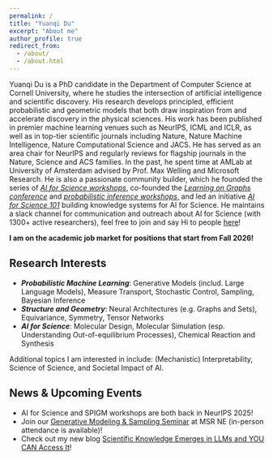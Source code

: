 ```yaml
---
permalink: /
title: "Yuanqi Du"
excerpt: "About me"
author_profile: true
redirect_from: 
  - /about/
  - /about.html
---
```


Yuanqi Du is a PhD candidate in the Department of Computer Science at Cornell University, where he studies the intersection of artificial intelligence and scientific discovery. His research develops principled, efficient probabilistic and geometric models that both draw inspiration from and accelerate discovery in the physical sciences. His work has been published in premier machine learning venues such as NeurIPS, ICML and ICLR, as well as in top-tier scientific journals including Nature, Nature Machine Intelligence, Nature Computational Science and JACS. He has served as an area chair for NeurIPS and regularly reviews for flagship journals in the Nature, Science and ACS families. In the past, he spent time at AMLab at University of Amsterdam advised by Prof. Max Welling and Microsoft Research. He is also a passionate community builder, which he founded the series of [*AI for Science workshops*](https://ai4sciencecommunity.github.io/), co-founded the [*Learning on Graphs conference*](https://logconference.github.io/) and [*probabilistic inference workshops*](https://spigmworkshop.github.io/), and led an initiative [*AI for Science 101*](https://ai4science101.github.io/) building knowledge systems for AI for Science. He maintains a slack channel for communication and outreach about AI for Science (with 1300+ active researchers), feel free to join and say Hi to people [here](https://join.slack.com/t/aiforscience/shared_invite/zt-1bdof1jmf-YtIjkUVA5DquXguEiOXGPQ)!

**I am on the academic job market for positions that start from Fall 2026!**

## Research Interests
  * ***Probabilistic Machine Learning***: Generative Models (includ. Large Language Models), Measure Transport, Stochastic Control, Sampling, Bayesian Inference 
  * ***Structure and Geometry***: Neural Architectures (e.g. Graphs and Sets), Equivariance, Symmetry, Tensor Networks
  * ***AI for Science***: Molecular Design, Molecular Simulation (esp. Understanding Out-of-equilibrium Processes), Chemical Reaction and Synthesis

Additional topics I am interested in include: (Mechanistic) Interpretability, Science of Science, and Societal Impact of AI.

## News & Upcoming Events 
  * AI for Science and SPIGM workshops are both back in NeurIPS 2025!
  * Join our [Generative Modeling & Sampling Seminar](https://sites.google.com/view/msrne-genai-sampling-seminar/home) at MSR NE (in-person attendance is available)! 
  * Check out my new blog [Scientific Knowledge Emerges in LLMs and YOU CAN Access It](https://medium.com/@yuanqidu/scientific-knowledge-emerges-in-llms-and-you-can-access-it-75aa002c21c8)!

<!-- ## Representative Work

<ul id="representative-work">
  <li data-selected="true" data-date="2025" data-topics="sampling ">
    <strong>Doob's Lagrangian: A Sample-Efficient Variational Approach to Transition Path Sampling</strong><br>
    <em><b>Yuanqi Du*</b>, Michael Plainer*, Rob Brekelmans*, Chenru Duan, Frank Noe, Carla P. Gomes, Alán Aspuru-Guzik, Kirill Neklyudov.</em><br>
    NeurIPS 2024 (<b>Spotlight</b>) | <a href="https://openreview.net/forum?id=ShJWT0n7kX">paper</a> 
  </li>

  <li data-selected="true" data-date="2025" data-topics="sampling ">
    <strong>Structure-based Drug Design with Equivariant Diffusion Models</strong><br>
    <em>Arne Schneuing*, Charles Harris*, <b>Yuanqi Du*</b>, Arian Jamasb, Ilia Igashov, Weitao Du, Carla P. Gomes, Tom Blundell, Pietro Lió, Max Welling, Michael Bronstein, Bruno Correia.</em><br>
    Nature Computational Science 2024 | <a href="https://www.nature.com/articles/s43588-024-00737-x">paper</a> 
  </li>

</ul> -->
